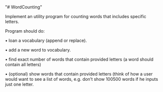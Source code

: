 "# WordCounting" 

Implement an utility program for counting words that includes
specific letters.

Program should do:

• loan a vocabulary (append or replace).

• add a new word to vocabulary.

• find exact number of words that contain provided letters (a
word should contain all letters)

• (optional) show words that contain provided letters (think of
how a user would want to see a list of words, e.g. don’t show
100500 words if he inputs just one letter.
